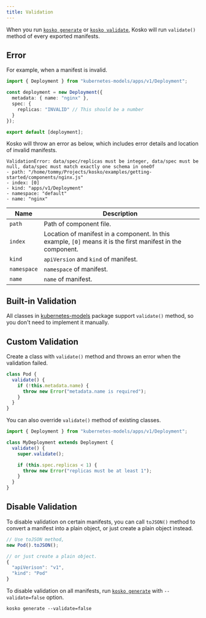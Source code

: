 ```yaml
---
title: Validation
---
```


When you run [`kosko generate`](commands.md#generate) or [`kosko validate`](commands.md#validate), Kosko will run `validate()` method of every exported manifests.

## Error

For example, when a manifest is invalid.

```ts ts2js
import { Deployment } from "kubernetes-models/apps/v1/Deployment";

const deployment = new Deployment({
  metadata: { name: "nginx" },
  spec: {
    replicas: "INVALID" // This should be a number
  }
});

export default [deployment];
```

Kosko will throw an error as below, which includes error details and location of invalid manifests.

```shell
ValidationError: data/spec/replicas must be integer, data/spec must be null, data/spec must match exactly one schema in oneOf
- path: "/home/tommy/Projects/kosko/examples/getting-started/components/nginx.js"
- index: [0]
- kind: "apps/v1/Deployment"
- namespace: "default"
- name: "nginx"
```

| Name        | Description                                                                                                  |
| ----------- | ------------------------------------------------------------------------------------------------------------ |
| `path`      | Path of component file.                                                                                      |
| `index`     | Location of manifest in a component. In this example, `[0]` means it is the first manifest in the component. |
| `kind`      | `apiVersion` and `kind` of manifest.                                                                         |
| `namespace` | `namespace` of manifest.                                                                                     |
| `name`      | `name` of manifest.                                                                                          |

## Built-in Validation

All classes in [kubernetes-models](https://github.com/tommy351/kubernetes-models-ts) package support `validate()` method, so you don't need to implement it manually.

## Custom Validation

Create a class with `validate()` method and throws an error when the validation failed.

```ts ts2js
class Pod {
  validate() {
    if (!this.metadata.name) {
      throw new Error("metadata.name is required");
    }
  }
}
```

You can also override `validate()` method of existing classes.

```ts ts2js
import { Deployment } from "kubernetes-models/apps/v1/Deployment";

class MyDeployment extends Deployment {
  validate() {
    super.validate();

    if (this.spec.replicas < 1) {
      throw new Error("replicas must be at least 1");
    }
  }
}
```

## Disable Validation

To disable validation on certain manifests, you can call `toJSON()` method to convert a manifest into a plain object, or just create a plain object instead.

```ts
// Use toJSON method,
new Pod().toJSON();

// or just create a plain object.
{
  "apiVerison": "v1",
  "kind": "Pod"
}
```

To disable validation on all manifests, run [`kosko generate`](commands.md#generate) with `--validate=false` option.

```shell
kosko generate --validate=false
```
